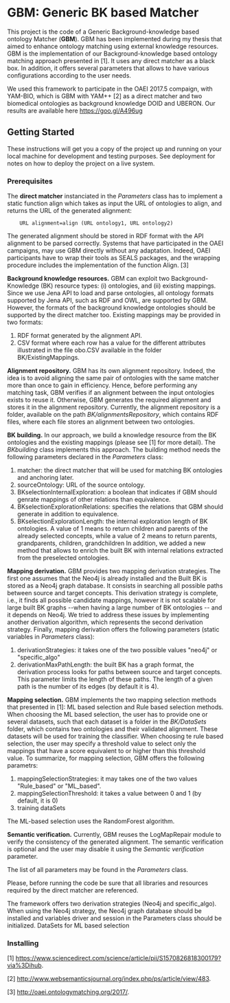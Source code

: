 # GBM: Generic BK based Matcher

This project is the code of a Generic Background-knowledge based ontology Matcher (**GBM**). GBM has been implemented during my thesis that aimed to enhance ontology matching using external knowledge resources. GBM is the implementation of our Background-knowledge based ontology matching approach presented in [1]. It uses any direct matcher as a black box. In addition, it offers several parameters that allows to have various configurations according to the user needs.

We used this framework to participate in the OAEI 2017.5 compaign, with YAM-BIO, which is GBM with YAM++ [2] as a direct matcher and two biomedical ontologies as background knowledge DOID and UBERON. Our results are available here https://goo.gl/A496ug

## Getting Started

These instructions will get you a copy of the project up and running on your local machine for development and testing purposes. See deployment for notes on how to deploy the project on a live system.

### Prerequisites
The **direct matcher** instanciated in the *Parameters* class has to implement a static function align which takes as input the URL of ontologies to align, and returns the URL of the generated alignment:

        URL alignment=align (URL ontology1, URL ontology2) 
        
The generated alignment should be stored in RDF format with the API alignment to be parsed correctly. Systems that have participated in the OAEI campaigns, may use GBM directly without any adaptation. Indeed, OAEI participants have to wrap their tools as SEALS packages, and the wrapping procedure includes the implementation of the function Align. [3]

**Background knowledge resources.** GBM can exploit two Background-Knowledge (BK) resource types: (i) ontologies, and (ii) existing mappings. Since we use Jena API to load and parse ontologies, all ontology formats supported by Jena API, such as RDF and OWL, are supported by GBM. However, the formats of the background knowledge ontologies should be supported by the direct matcher too. Existing mappings may be provided in two formats:
1. RDF format generated by the alignment API.
2. CSV format where each row has a value for the different attributes illustrated in the file obo.CSV available in the folder BK/ExistingMappings.

**Alignment repository.** GBM has its own alignment repository. Indeed, the idea is to avoid aligning the same pair of ontologies with the same matcher more than once to gain in efficiency. Hence, before performing any matching task, GBM verifies if an alignment between the input ontologies exists to reuse it. Otherwise, GBM generates the required alignment and stores it in the alignment repository. Currently, the alignment repository is a folder, available on the path *BK/alignmentsRepository*, which contains RDF files, where each file stores an alignment between two ontologies.

**BK building.** In our approach, we build a knowledge resource from the BK ontologies and the existing mappings (please see [1] for more detail). The *BKbuilding* class implements this approach. The building method needs the following parameters declared in the *Parameters* class: 
1. matcher: the direct matcher that will be used for matching BK ontologies and anchoring later.
2. sourceOntology: URL of the source ontology.
3. BKselectionInternalExploration: a boolean that indicates if GBM should genrate mappings of other relations than equivalence.
4. BKselectionExplorationRelations: specifies the relations that GBM should generate in addition to equivalence.
5. BKselectionExplorationLength: the internal exploration length of BK ontologies. A value of 1 means to return children and parents of the already selected concepts, while a value of 2 means to return parents, grandparents, children, grandchildren
In addition, we added a new method that allows to enrich the built BK with internal relations extracted from the preselected ontologies.

**Mapping derivation.** GBM provides two mapping derivation strategies. The first one assumes that the Neo4j is already installed and the Built BK is stored as a Neo4j graph database. It consists in searching all possible paths between source and target concepts. This derivation strategy is complete, i.e., it finds all possible candidate mappings, however it is not scalable for large built BK graphs --when having a large number of BK ontologies -- and it depends on Neo4j. We tried to address these issues by implementing another derivation algorithm, which represents the second derivation strategy.
Finally, mapping derivation offers the following parameters (static variables in *Parameters* class):
1. derivationStrategies: it takes one of the two possible values "neo4j" or "specific_algo"
2. derivationMaxPathLength: the built BK has a graph format, the derivation process looks for paths between source and target concepts. This parameter limits the length of these paths. The length of a given path is the number of its edges (by default it is 4). 

**Mapping selection.** GBM implements the two mapping selection methods that presented in [1]: ML based selection and Rule based selection methods. When choosing the ML based selection, the user has to provide one or several datasets, such that each dataset is a folder in the *BK/DataSets* folder, which contains two ontologies and their validated alignment. These datasets will be used for training the classifier. When choosing te rule based selection, the user may specify a threshold value to select only the mappings that have a score equivalent to or higher than this threshold value. To summarize, for mapping selection, GBM offers the following parametrs:

1. mappingSelectionStrategies: it may takes one of the two values "Rule_based" or "ML_based".
2. mappingSelectionThreshold: it takes a value between 0 and 1 (by default, it is 0)
3. training dataSets

The ML-based selection uses the RandomForest algorithm.

**Semantic verification.** Currently, GBM reuses the LogMapRepair module to verify the consistency of the generated alignment. The semantic verification is optional and the user may disable it using the *Semantic verification* parameter.


The list of all parameters may be found in the *Parameters* class.

Please, before running the code be sure that all libraries and resources required by the direct matcher are referenced.

The framework offers two derivation strategies (Neo4j and specific_algo). When using the Neo4j strategy, the Neo4j graph database should be installed and variables driver and session in the Parameters class should be initialized.
DataSets for ML based selection

### Installing





[1] https://www.sciencedirect.com/science/article/pii/S1570826818300179?via%3Dihub.

[2] http://www.websemanticsjournal.org/index.php/ps/article/view/483.

[3] http://oaei.ontologymatching.org/2017/.
